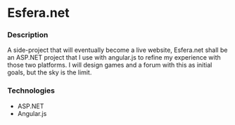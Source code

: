 # Esfera.net

### Description
A side-project that will eventually become a live website, Esfera.net shall be an ASP.NET project that I use with angular.js to refine my experience with those two platforms. I will design games and a forum with this as initial goals, but the sky is the limit.

### Technologies
- ASP.NET
- Angular.js
